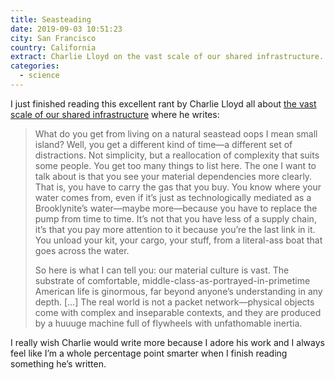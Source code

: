 ```yaml
---
title: Seasteading
date: 2019-09-03 10:51:23
city: San Francisco
country: California
extract: Charlie Lloyd on the vast scale of our shared infrastructure.
categories: 
  - science
---
```


I just finished reading this excellent rant by Charlie Lloyd all about [the vast scale of our shared infrastructure](https://tinyletter.com/vruba/letters/6-3-seasteading) where he writes:

> What do you get from living on a natural seastead oops I mean small island? Well, you get a different kind of time—a different set of distractions. Not simplicity, but a reallocation of complexity that suits some people. You get too many things to list here. The one I want to talk about is that you see your material dependencies more clearly. That is, you have to carry the gas that you buy. You know where your water comes from, even if it’s just as technologically mediated as a Brooklynite’s water—maybe more—because you have to replace the pump from time to time. It’s not that you have less of a supply chain, it’s that you pay more attention to it because you’re the last link in it. You unload your kit, your cargo, your stuff, from a literal-ass boat that goes across the water.
>
> So here is what I can tell you: our material culture is vast. The substrate of comfortable, middle-class-as-portrayed-in-primetime American life is ginormous, far beyond anyone’s understanding in any depth.
> [...] The real world is not a packet network—physical objects come with complex and inseparable contexts, and they are produced by a huuuge machine full of flywheels with unfathomable inertia.

I really wish Charlie would write more because I adore his work and I always feel like I’m a whole percentage point smarter when I finish reading something he’s written.
